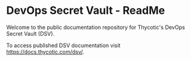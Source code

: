 [title]: # (readme)
[tags]: # (readme)
[priority]: # (1)
[display]: # (none)
# DevOps Secret Vault - ReadMe

Welcome to the public documentation repository for Thycotic's DevOps Secret Vault (DSV).

To access published DSV documentation visit https://docs.thycotic.com/dsv/.